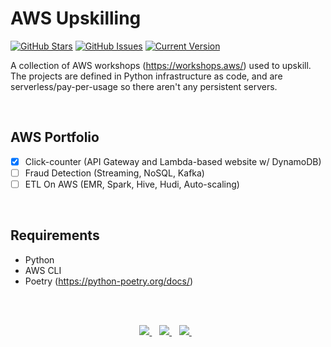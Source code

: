 AWS Upskilling
============
[![GitHub Stars](https://img.shields.io/github/stars/jordanhoare/aws-upskilling.svg)](https://github.com/jordanhoare/aws-upskilling/stargazers) [![GitHub Issues](https://img.shields.io/github/issues/jordanhoare/aws-upskilling.svg)](https://github.com/jordanhoare/aws-upskilling/issues) [![Current Version](https://img.shields.io/badge/version-0.5.0-green.svg)](https://github.com/jordanhoare/aws-upskilling) 


A collection of AWS workshops (https://workshops.aws/) used to upskill.  The projects are defined in Python infrastructure as code, and are serverless/pay-per-usage so there aren't any persistent servers.   

</br>


## AWS Portfolio
  - [x] Click-counter (API Gateway and Lambda-based website w/ DynamoDB)
  - [ ] Fraud Detection (Streaming, NoSQL, Kafka)
  - [ ] ETL On AWS (EMR, Spark, Hive, Hudi, Auto-scaling)

</br>

## Requirements 
- Python 
- AWS CLI 
- Poetry (https://python-poetry.org/docs/)

</br>

</br>

<p align="center">
    <a href="https://www.linkedin.com/in/jordan-hoare/">
        <img src="https://img.shields.io/badge/LinkedIn-0077B5?style=for-the-badge&logo=linkedin&logoColor=white" />
    </a>&nbsp;&nbsp;
    <a href="https://www.kaggle.com/jordanhoare">
        <img src="https://img.shields.io/badge/Kaggle-20BEFF?style=for-the-badge&logo=Kaggle&logoColor=white" />
    </a>&nbsp;&nbsp;
    <a href="mailto:jordanhoare0@gmail.com">
        <img src="https://img.shields.io/badge/Gmail-D14836?style=for-the-badge&logo=gmail&logoColor=white" />
    </a>&nbsp;&nbsp;
</p>



